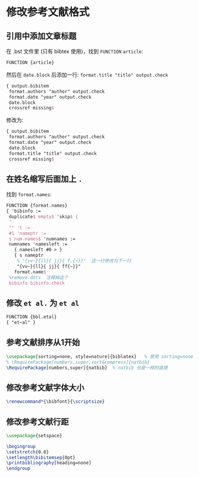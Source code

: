 # 修改参考文献格式


## 引用中添加文章标题

在 .bst 文件里 (只有 bibtex 使用)，找到 `FUNCTION` `article`:

```latex
FUNCTION {article}
```

然后在 `date.block` 后添加一行: `format.title "title" output.check`

```latex
{ output.bibitem
 format.authors "author" output.check
 format.date "year" output.check
 date.block
 crossref missing$
```

修改为:

```latex
{ output.bibitem
 format.authors "author" output.check
 format.date "year" output.check
 date.block
 format.title "title" output.check
 crossref missing$
```

## 在姓名缩写后面加上 `.`

找到 `format.names`:

```latex
FUNCTION {format.names}
{ 'bibinfo :=
 duplicate$ empty$ 'skip$ {
 '
 "" 't :=
 #1 'nameptr :=
 s num.names$ 'numnames :=
 numnames 'namesleft :=
   { namesleft #0 > }
   { s nameptr
    % "{vv~}{ll}{ jj}{ f.{~}}"  这一行修改为下一行
    "{vv~}{ll}{ jj}{ ff{~}}"
   format.name$
 %remove.dots  注释掉这个
 bibinfo bibinfo.check
```


## 修改 `et al.` 为 `et al`

```latex
FUNCTION {bbl.etal}
{ "et~al" }
```




## 参考文献排序从1开始

```latex
\usepackage[sorting=none, style=nature]{biblatex}   % 使用 sorting=none
% \RequirePackage[numbers,super,sort&compress]{natbib}
\RequirePackage[numbers,super]{natbib}  % natbib 也是一样的道理
```

##  修改参考文献字体大小

```latex
\renewcommand*{\bibfont}{\scriptsize}
```

## 修改参考文献行距

```latex
\usepackage{setspace}

\begingroup
\setstretch{0.8}
\setlength\bibitemsep{0pt}
\printbibliography[heading=none]
\endgroup
```
<!--stackedit_data:
eyJoaXN0b3J5IjpbMTA4MDk0NjI1LC0yMjEzMzQ1NDcsLTE0Nz
I1NzE0MTUsOTU2ODM2NTQ2XX0=
-->